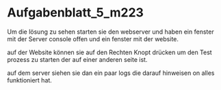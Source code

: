 # Aufgabenblatt_5_m223
Um die lösung zu sehen starten sie den webserver und haben ein fenster mit der Server console offen und ein fenster mit der website.

auf der Website können sie auf den Rechten Knopt drücken um den Test prozess zu starten der auf einer anderen seite ist.

auf dem server siehen sie dan ein paar logs die darauf hinweisen on alles funktioniert hat.
